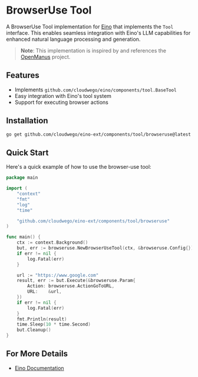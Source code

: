 # BrowserUse Tool

A BrowserUse Tool implementation for [Eino](https://github.com/cloudwego/eino) that implements the `Tool` interface. This enables seamless integration with Eino's LLM capabilities for enhanced natural language processing and generation.
> **Note**: This implementation is inspired by and references the [OpenManus](https://github.com/mannaandpoem/OpenManus) project.

## Features

- Implements `github.com/cloudwego/eino/components/tool.BaseTool`
- Easy integration with Eino's tool system
- Support for executing browser actions

## Installation

```bash
go get github.com/cloudwego/eino-ext/components/tool/browseruse@latest
```

## Quick Start

Here's a quick example of how to use the browser-use tool:

```go
package main

import (
	"context"
	"fmt"
	"log"
	"time"

	"github.com/cloudwego/eino-ext/components/tool/browseruse"
)

func main() {
	ctx := context.Background()
	but, err := browseruse.NewBrowserUseTool(ctx, &browseruse.Config{})
	if err != nil {
		log.Fatal(err)
	}

	url := "https://www.google.com"
	result, err := but.Execute(&browseruse.Param{
		Action: browseruse.ActionGoToURL,
		URL:    &url,
	})
	if err != nil {
		log.Fatal(err)
	}
	fmt.Println(result)
	time.Sleep(10 * time.Second)
	but.Cleanup()
}

```

## For More Details

- [Eino Documentation](https://github.com/cloudwego/eino)

